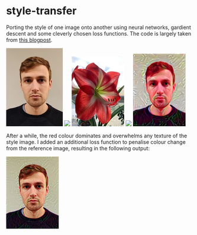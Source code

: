 # style-transfer

Porting the style of one image onto another using neural networks, gardient descent and some cleverly chosen loss functions. The code is largely taken from [this blogpost](https://keras.io/examples/generative/neural_style_transfer/).


![](me.jpg) ![](https://upload.wikimedia.org/wikipedia/commons/thumb/archive/7/7d/20071024210407!Tab_plus.svg/120px-Tab_plus.svg.png) ![](flower.jpg) ![](https://etc.usf.edu/clipart/41700/41709/fc_equalto_41709_mth.gif) ![](2000.png)

After a while, the red colour dominates and overwhelms any texture of the style image. I added an additional loss function to penalise colour change from the reference image, resulting in the following output:

![](400_with_loss.png)
